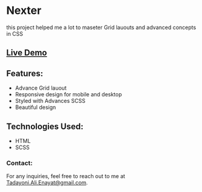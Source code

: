 # Nexter

this project helped me a lot to maseter Grid lauouts and advanced concepts in CSS

## [Live Demo](https://tadayoni-nexter.netlify.app/)

## Features:

- Advance Grid lauout
- Responsive design for mobile and desktop
- Styled with Advances SCSS
- Beautiful design

## Technologies Used:

- HTML
- SCSS

### Contact:

For any inquiries, feel free to reach out to me at [Tadayoni.Ali.Enayat@gmail.com](mailto:Tadayoni.Ali.Enayat@gmail.com).
